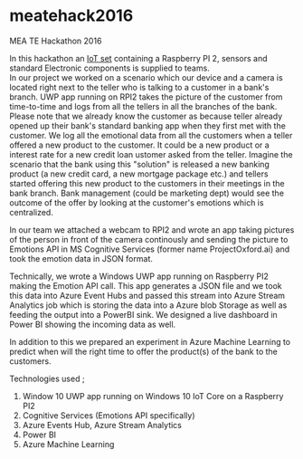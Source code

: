 # meatehack2016
MEA TE Hackathon 2016

In this hackathon an [IoT set](http://www.robotistan.com/raspberry-pi-2-microsoft-iot-seti) containing a Raspberry PI 2, sensors and standard Electronic components is supplied to teams. <br>
In our project we worked on a scenario which our device and a camera is located right next to the teller who is talking to a customer in a bank's branch. UWP app running on RPI2 takes  the picture of the customer from time-to-time and logs from all the tellers in all the branches of the bank. Please note that we already know the customer as because teller already opened up their bank's standard banking app when they first met with the customer. We log all the emotional data from all the customers when a teller offered a new product to the customer. It could be a new product or a interest rate for a new credit loan ustomer asked from the teller. 
Imagine the scenario that the bank using this "solution" is released a new banking product (a new credit card, a new mortgage package etc.) and tellers started offering this new product to the customers in their meetings in the bank branch. Bank management (could be marketing dept) would see the outcome of the offer by looking at the customer's emotions which is centralized.

In our team we attached a webcam to RPI2 and wrote an app taking pictures of the person in front of the camera continously and sending the picture to Emotions API in MS Cognitive Services (former name ProjectOxford.ai) and took the emotion data in JSON format.

Technically, we wrote a Windows UWP app running on Raspberry PI2 making the Emotion API call. This app generates a JSON file and we took this data into Azure Event Hubs and passed this stream into Azure Stream Analytics job which is storing the data into a Azure blob Storage as well as feeding the output into a PowerBI sink. We designed a live dashboard in Power BI showing the incoming data as well.

In addition to this we prepared an experiment in Azure Machine Learning to predict when will the right time to offer the product(s) of the bank to the customers.

Technologies used ;
 1) Window 10 UWP app running on Windows 10 IoT Core on a Raspberry PI2
 2) Cognitive Services (Emotions API specifically)
 3) Azure Events Hub, Azure Stream Analytics
 4) Power BI 
 5) Azure Machine Learning
